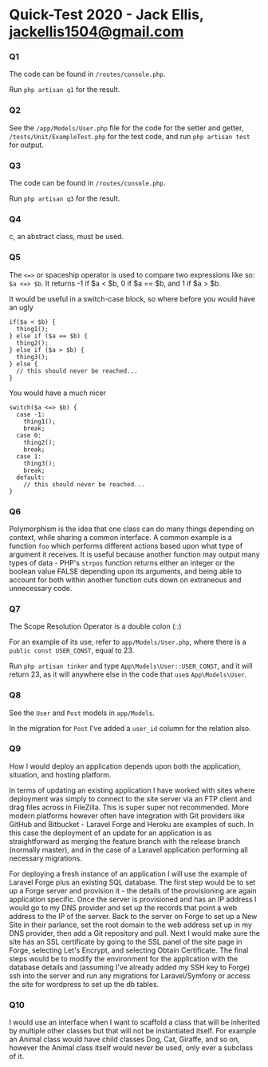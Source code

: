 # Quick-Test 2020 - Jack Ellis, jackellis1504@gmail.com

### Q1

The code can be found in `/routes/console.php`.

Run `php artisan q1` for the result.

### Q2

See the `/app/Models/User.php` file for the code for the setter and getter, `/tests/Unit/ExampleTest.php` for the test code, and run `php artisan test` for output.

### Q3

The code can be found in `/routes/console.php`.

Run `php artisan q3` for the result.

### Q4

c, an abstract class, must be used.

### Q5

The `<=>` or spaceship operator is used to compare two expressions like so: `$a <=> $b`.
It returns -1 if $a < $b, 0 if $a == $b, and 1 if $a > $b.

It would be useful in a switch-case block, so where before you would have an ugly

```
if($a < $b) {
  thing1();
} else if ($a == $b) {
  thing2();
} else if ($a > $b) {
  thing3();
} else {
  // this should never be reached...
}
```

You would have a much nicer

```
switch($a <=> $b) {
  case -1:
    thing1();
    break;
  case 0:
    thing2();
    break;
  case 1:
    thing3();
    break;
  default:
    // this should never be reached...
}
```

### Q6

Polymorphism is the idea that one class can do many things depending on context, while sharing a common interface.
A common example is a function `foo` which performs different actions based upon what type of argument it receives.
It is useful because another function may output many types of data - PHP's `strpos` function returns either an integer or the boolean value FALSE depending upon its arguments, and being able to account for both within another function cuts down on extraneous and unnecessary code.

### Q7

The Scope Resolution Operator is a double colon (::)

For an example of its use, refer to `app/Models/User.php`, where there is a `public const USER_CONST`, equal to 23.

Run `php artisan tinker` and type `App\Models\User::USER_CONST`, and it will return 23, as it will anywhere else in the code that `use`s `App\Models\User`.

### Q8

See the `User` and `Post` models in `app/Models`.

In the migration for `Post` I've added a `user_id` column for the relation also.

### Q9

How I would deploy an application depends upon both the application, situation, and hosting platform.

In terms of updating an existing application I have worked with sites where deployment was simply to connect to the site server via an FTP client and drag files across in FileZilla.
This is super super not recommended.
More modern platforms however often have integration with Git providers like GitHub and Bitbucket - Laravel Forge and Heroku are examples of such.
In this case the deployment of an update for an application is as straightforward as merging the feature branch with the release branch (normally master), and in the case of a Laravel application performing all necessary migrations.

For deploying a fresh instance of an application I will use the example of Laravel Forge plus an existing SQL database.
The first step would be to set up a Forge server and provision it - the details of the provisioning are again application specific.
Once the server is provisioned and has an IP address I would go to my DNS provider and set up the records that point a web address to the IP of the server.
Back to the server on Forge to set up a New Site in their parlance, set the root domain to the web address set up in my DNS provider, then add a Git repository and pull.
Next I would make sure the site has an SSL certificate by going to the SSL panel of the site page in Forge, selecting Let's Encrypt, and selecting Obtain Certificate.
The final steps would be to modify the environment for the application with the database details and (assuming I've already added my SSH key to Forge) ssh into the server and run any migrations for Laravel/Symfony or access the site for wordpress to set up the db tables.

### Q10

I would use an interface when I want to scaffold a class that will be inherited by multiple other classes but that will not be instantiated itself.
For example an Animal class would have child classes Dog, Cat, Giraffe, and so on, however the Animal class itself would never be used, only ever a subclass of it.
